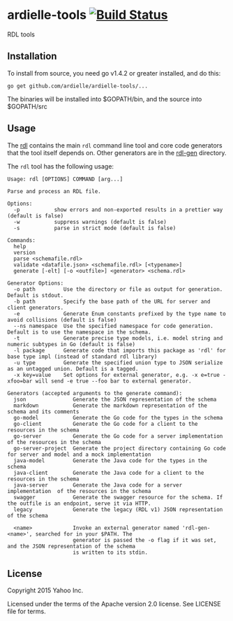 # ardielle-tools [![Build Status](https://travis-ci.org/ardielle/ardielle-tools.svg?branch=master)](https://travis-ci.org/ardielle/ardielle-tools)

RDL tools

## Installation

To install from source, you need go v1.4.2 or greater installed, and do this:

    go get github.com/ardielle/ardielle-tools/...

The binaries will be installed into $GOPATH/bin, and the source into $GOPATH/src

## Usage

The [rdl](rdl) contains the main `rdl` command line tool and core code generators that
the tool itself depends on. Other generators are in the [rdl-gen](rdl-gen) directory.

The `rdl` tool has the following usage:
	
	Usage: rdl [OPTIONS] COMMAND [arg...]
	
	Parse and process an RDL file.
	
	Options:
	  -p           show errors and non-exported results in a prettier way (default is false)
	  -w           suppress warnings (default is false)
	  -s           parse in strict mode (default is false)
	
	Commands:
	  help
	  version
	  parse <schemafile.rdl>
	  validate <datafile.json> <schemafile.rdl> [<typename>]
	  generate [-elt] [-o <outfile>] <generator> <schema.rdl>
	
	Generator Options:
	  -o path         Use the directory or file as output for generation. Default is stdout.
	  -b path         Specify the base path of the URL for server and client generators.
	  -e              Generate Enum constants prefixed by the type name to avoid collisions (default is false)
	  --ns namespace  Use the specified namespace for code generation. Default is to use the namespace in the schema.
	  -t              Generate precise type models, i.e. model string and numeric subtypes in Go (default is false)
	  -l package      Generate code that imports this package as 'rdl' for base type impl (instead of standard rdl library)
	  -u type         Generate the specified union type to JSON serialize as an untagged union. Default is a tagged.
	  -x key=value    Set options for external generator, e.g. -x e=true -xfoo=bar will send -e true --foo bar to external generator.
	
	Generators (accepted arguments to the generate command):
	  json               Generate the JSON representation of the schema
	  markdown           Generate the markdown representation of the schema and its comments
	  go-model           Generate the Go code for the types in the schema
	  go-client          Generate the Go code for a client to the resources in the schema
	  go-server          Generate the Go code for a server implementation  of the resources in the schema
	  go-server-project  Generate the project directory containing Go code for server and model and a mock implementation
	  java-model         Generate the Java code for the types in the schema
	  java-client        Generate the Java code for a client to the resources in the schema
	  java-server        Generate the Java code for a server implementation  of the resources in the schema
	  swagger            Generate the swagger resource for the schema. If the outfile is an endpoint, serve it via HTTP.
	  legacy             Generate the legacy (RDL v1) JSON representation of the schema
	
	  <name>             Invoke an external generator named 'rdl-gen-<name>', searched for in your $PATH. The
	                     generator is passed the -o flag if it was set, and the JSON representation of the schema
	                     is written to its stdin.
						 

## License

Copyright 2015 Yahoo Inc.

Licensed under the terms of the Apache version 2.0 license. See LICENSE file for terms.
